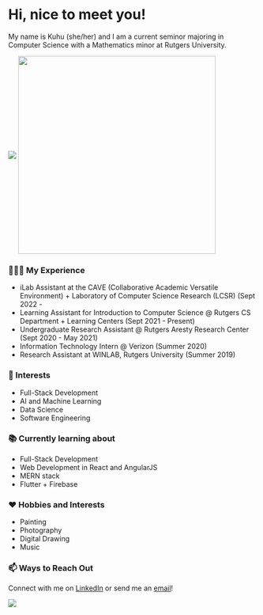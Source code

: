 # Hi, nice to meet you!

My name is Kuhu (she/her) and I am a current seminor majoring in Computer Science with a Mathematics minor at Rutgers University.

<img align="center" src="https://github-readme-stats.vercel.app/api?username=kuhuhalder&include_all_commits=true&count_private=true&show_icons=true&line_height=20&title_color=7A7ADB&icon_color=2234AE&text_color=D3D3D3&bg_color=0,000000,130F40">

<img align='center' width="400" src="https://github-readme-stats.vercel.app/api/top-langs/?username=kuhuhalder&layout=compact&theme=vue-dark">

###  🧑🏻‍💻 My Experience
- iLab Assistant at the CAVE (Collaborative Academic Versatile Environment) + Laboratory of Computer Science Research (LCSR) (Sept 2022 -  
- Learning Assistant for Introduction to Computer Science @ Rutgers CS Department + Learning Centers (Sept 2021 - Present)
- Undergraduate Research Assistant @ Rutgers Aresty Research Center (Sept 2020 - May 2021)
- Information Technology Intern @ Verizon (Summer 2020)
- Research Assistant at WINLAB, Rutgers University (Summer 2019)

###  💬 Interests
- Full-Stack Development
- AI and Machine Learning
- Data Science
- Software Engineering

###  📚 Currently learning about
- Full-Stack Development
- Web Development in React and AngularJS
- MERN stack
- Flutter + Firebase

###  ❤️ Hobbies and Interests
- Painting
- Photography
- Digital Drawing
- Music

###  :mailbox: Ways to Reach Out
Connect with me on <a href="https://www.linkedin.com/in/kuhuhalder/">LinkedIn</a> or send me an <a href="mailto:kuhuhalder2701@gmail.com">email</a>! 

![](https://komarev.com/ghpvc/?username=kuhuhalder&color=33FFBB)
